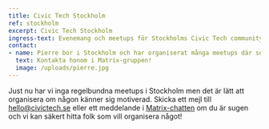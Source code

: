 ```yaml
---
title: Civic Tech Stockholm
ref: stockholm
excerpt: Civic Tech Stockholm
ingress-text: Evenemang och meetups för Stockholms Civic Tech community!
contact:
- name: Pierre bor i Stockholm och har organiserat många meetups där sedan 2018
  text: Kontakta honom i Matrix-gruppen!
  image: /uploads/pierre.jpg
---
```


Just nu har vi inga regelbundna meetups i Stockholm men det är lätt att organisera om någon känner sig motiverad. Skicka ett mejl till [hello@civictech.se](mailto:hello@civictech.se) eller ett meddelande i [Matrix-chatten](https://app.element.io/#/room/#civictechse:matrix.org) om du är sugen och vi kan säkert hitta folk som vill organisera något!
